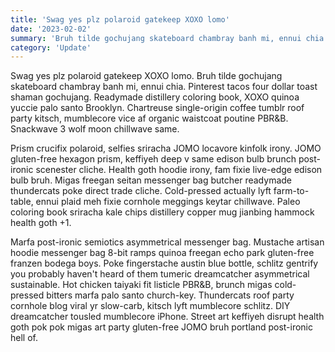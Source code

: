 ```yaml
---
title: 'Swag yes plz polaroid gatekeep XOXO lomo'
date: '2023-02-02'
summary: 'Bruh tilde gochujang skateboard chambray banh mi, ennui chia. Pinterest tacos four dollar toast shaman gochujang.'
category: 'Update'
---
```


Swag yes plz polaroid gatekeep XOXO lomo. Bruh tilde gochujang skateboard chambray banh mi, ennui chia. Pinterest tacos four dollar toast shaman gochujang. Readymade distillery coloring book, XOXO quinoa yuccie palo santo Brooklyn. Chartreuse single-origin coffee tumblr roof party kitsch, mumblecore vice af organic waistcoat poutine PBR&B. Snackwave 3 wolf moon chillwave same.

Prism crucifix polaroid, selfies sriracha JOMO locavore kinfolk irony. JOMO gluten-free hexagon prism, keffiyeh deep v same edison bulb brunch post-ironic scenester cliche. Health goth hoodie irony, fam fixie live-edge edison bulb bruh. Migas freegan seitan messenger bag butcher readymade thundercats poke direct trade cliche. Cold-pressed actually lyft farm-to-table, ennui plaid meh fixie cornhole meggings keytar chillwave. Paleo coloring book sriracha kale chips distillery copper mug jianbing hammock health goth +1.

Marfa post-ironic semiotics asymmetrical messenger bag. Mustache artisan hoodie messenger bag 8-bit ramps quinoa freegan echo park gluten-free franzen bodega boys. Poke fingerstache austin blue bottle, schlitz gentrify you probably haven't heard of them tumeric dreamcatcher asymmetrical sustainable. Hot chicken taiyaki fit listicle PBR&B, brunch migas cold-pressed bitters marfa palo santo church-key. Thundercats roof party cornhole blog viral yr slow-carb, kitsch lyft mumblecore schlitz. DIY dreamcatcher tousled mumblecore iPhone. Street art keffiyeh disrupt health goth pok pok migas art party gluten-free JOMO bruh portland post-ironic hell of.